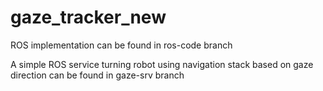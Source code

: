 # gaze_tracker_new

ROS implementation can be found in ros-code branch

A simple ROS service turning robot using navigation stack based on gaze direction can be found in gaze-srv branch
